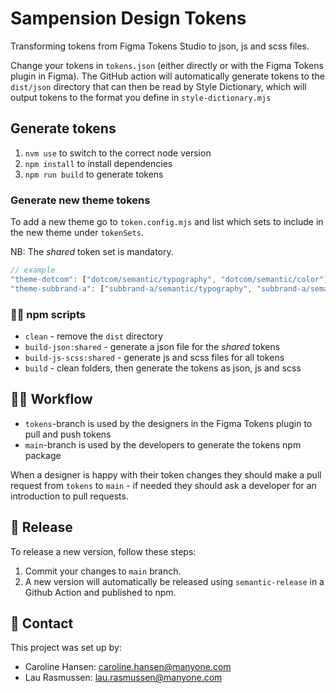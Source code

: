 # Sampension Design Tokens

Transforming tokens from Figma Tokens Studio to json, js and scss files.

Change your tokens in `tokens.json` (either directly or with the Figma Tokens plugin in Figma). The GitHub action will automatically generate tokens to the `dist/json` directory that can then be read by Style Dictionary, which will output tokens to the format you define in `style-dictionary.mjs`

## Generate tokens

1. `nvm use` to switch to the correct node version
2. `npm install` to install dependencies
3. `npm run build` to generate tokens

### Generate new theme tokens

To add a new theme go to `token.config.mjs` and list which sets to include in the new theme under `tokenSets`.

NB: The *shared* token set is mandatory.

```js
// example
"theme-dotcom": ["dotcom/semantic/typography", "dotcom/semantic/color"],
"theme-subbrand-a": ["subbrand-a/semantic/typography", "subbrand-a/semantic/color"],
```

### 🏃‍♀️ npm scripts

* `clean` - remove the `dist` directory
* `build-json:shared` - generate a json file for the *shared* tokens
* `build-js-scss:shared` - generate js and scss files for all tokens
* `build` - clean folders, then generate the tokens as json, js and scss

## 👷‍♀️ Workflow

* `tokens`-branch is used by the designers in the Figma Tokens plugin to pull and push tokens
* `main`-branch is used by the developers to generate the tokens npm package

When a designer is happy with their token changes they should make a pull request from `tokens` to `main` - if needed they should ask a developer for an introduction to pull requests.

## 🚀 Release

To release a new version, follow these steps:

1. Commit your changes to `main` branch.
2. A new version will automatically be released using `semantic-release` in a Github Action and published to npm.

## 👋 Contact

This project was set up by:

* Caroline Hansen: [caroline.hansen@manyone.com](mailto:caroline.hansen@manyone.com)
* Lau Rasmussen: [lau.rasmussen@manyone.com](mailto:lau.rasmussen@manyone.com)
